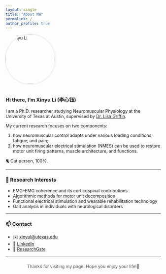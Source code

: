 ```yaml
---
layout: single
title: "About Me"
permalink: /
author_profile: true
---
```


<div class="about-text">

<img src="/images/headshot.jpg" alt="Xinyu Li" style="width:160px;border-radius:50%;margin-bottom:1rem;box-shadow:0 0 6px rgba(0,0,0,0.15);">

### Hi there, I’m **Xinyu Li (李心钰)**

I am a Ph.D. researcher studying Neuromuscular Physiology at the University of Texas at Austin, supervised by [Dr. Lisa Griffin](https://sites.edb.utexas.edu/nmus/).  

My current research focuses on two components:
1) how neuromuscular control adapts under various loading conditions, fatigue, and pain;
2) how neuromuscular electrical stimulation (NMES) can be used to restore motor unit firing patterns, muscle architecture, and functions.

🐈 Cat person, 100%.

---

### 🧠 Research Interests
- EMG–EMG coherence and its corticospinal contributions
- Algorithmic methods for motor unit decomposition
- Functional electrical stimulation and wearable rehabilitation technology  
- Gait analysis in individuals with neurological disorders 


---

### 📫 Contact 
- ✉️ [xinyul@utexas.edu](mailto:xinyul@utexas.edu)  
- 🔗 [LinkedIn](https://linkedin.com/in/xinyul2624)
- 📑 [ResearchGate](https://www.researchgate.net/profile/Xinyu-Li-196)


---

<p style="text-align:center; font-size:14px; color:#555; margin-top:1.5rem;">
Thanks for visiting my page! Hope you enjoy your life!🎐
</p>

</div>
